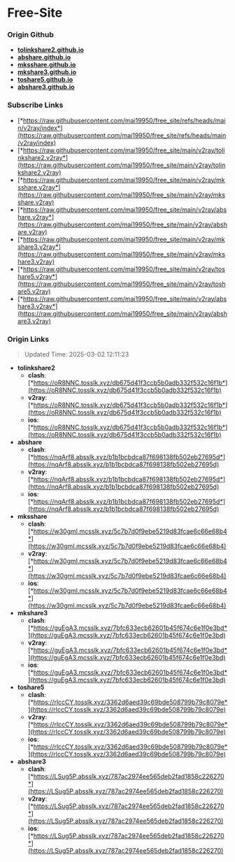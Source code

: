 # Free-Site

### Origin Github

- [**tolinkshare2.github.io**](https://github.com/tolinkshare2/tolinkshare2.github.io)
- [**abshare.github.io**](https://github.com/abshare/abshare.github.io)
- [**mksshare.github.io**](https://github.com/mksshare/mksshare.github.io)
- [**mkshare3.github.io**](https://github.com/mkshare3/mkshare3.github.io)
- [**toshare5.github.io**](https://github.com/toshare5/toshare5.github.io)
- [**abshare3.github.io**](https://github.com/abshare3/abshare3.github.io)

### Subscribe Links

- [*https://raw.githubusercontent.com/mai19950/free_site/refs/heads/main/v2ray/index*](https://raw.githubusercontent.com/mai19950/free_site/refs/heads/main/v2ray/index)
- [*https://raw.githubusercontent.com/mai19950/free_site/main/v2ray/tolinkshare2.v2ray*](https://raw.githubusercontent.com/mai19950/free_site/main/v2ray/tolinkshare2.v2ray)
- [*https://raw.githubusercontent.com/mai19950/free_site/main/v2ray/mksshare.v2ray*](https://raw.githubusercontent.com/mai19950/free_site/main/v2ray/mksshare.v2ray)
- [*https://raw.githubusercontent.com/mai19950/free_site/main/v2ray/abshare.v2ray*](https://raw.githubusercontent.com/mai19950/free_site/main/v2ray/abshare.v2ray)
- [*https://raw.githubusercontent.com/mai19950/free_site/main/v2ray/mkshare3.v2ray*](https://raw.githubusercontent.com/mai19950/free_site/main/v2ray/mkshare3.v2ray)
- [*https://raw.githubusercontent.com/mai19950/free_site/main/v2ray/toshare5.v2ray*](https://raw.githubusercontent.com/mai19950/free_site/main/v2ray/toshare5.v2ray)
- [*https://raw.githubusercontent.com/mai19950/free_site/main/v2ray/abshare3.v2ray*](https://raw.githubusercontent.com/mai19950/free_site/main/v2ray/abshare3.v2ray)

### Origin Links

> Updated Time: 2025-03-02 12:11:23

- **tolinkshare2**
  - **clash**: [*https://oR8NNC.tosslk.xyz/db675d41f3ccb5b0adb332f532c16f1b*](https://oR8NNC.tosslk.xyz/db675d41f3ccb5b0adb332f532c16f1b)
  - **v2ray**: [*https://oR8NNC.tosslk.xyz/db675d41f3ccb5b0adb332f532c16f1b*](https://oR8NNC.tosslk.xyz/db675d41f3ccb5b0adb332f532c16f1b)
  - **ios**: [*https://oR8NNC.tosslk.xyz/db675d41f3ccb5b0adb332f532c16f1b*](https://oR8NNC.tosslk.xyz/db675d41f3ccb5b0adb332f532c16f1b)
- **abshare**
  - **clash**: [*https://nqArf8.absslk.xyz/b1b1bcbdca87f698138fb502eb27695d*](https://nqArf8.absslk.xyz/b1b1bcbdca87f698138fb502eb27695d)
  - **v2ray**: [*https://nqArf8.absslk.xyz/b1b1bcbdca87f698138fb502eb27695d*](https://nqArf8.absslk.xyz/b1b1bcbdca87f698138fb502eb27695d)
  - **ios**: [*https://nqArf8.absslk.xyz/b1b1bcbdca87f698138fb502eb27695d*](https://nqArf8.absslk.xyz/b1b1bcbdca87f698138fb502eb27695d)
- **mksshare**
  - **clash**: [*https://w30gmI.mcsslk.xyz/5c7b7d0f9ebe5219d83fcae6c66e68b4*](https://w30gmI.mcsslk.xyz/5c7b7d0f9ebe5219d83fcae6c66e68b4)
  - **v2ray**: [*https://w30gmI.mcsslk.xyz/5c7b7d0f9ebe5219d83fcae6c66e68b4*](https://w30gmI.mcsslk.xyz/5c7b7d0f9ebe5219d83fcae6c66e68b4)
  - **ios**: [*https://w30gmI.mcsslk.xyz/5c7b7d0f9ebe5219d83fcae6c66e68b4*](https://w30gmI.mcsslk.xyz/5c7b7d0f9ebe5219d83fcae6c66e68b4)
- **mkshare3**
  - **clash**: [*https://guEgA3.mcsslk.xyz/7bfc633ecb62601b45f674c6e1f0e3bd*](https://guEgA3.mcsslk.xyz/7bfc633ecb62601b45f674c6e1f0e3bd)
  - **v2ray**: [*https://guEgA3.mcsslk.xyz/7bfc633ecb62601b45f674c6e1f0e3bd*](https://guEgA3.mcsslk.xyz/7bfc633ecb62601b45f674c6e1f0e3bd)
  - **ios**: [*https://guEgA3.mcsslk.xyz/7bfc633ecb62601b45f674c6e1f0e3bd*](https://guEgA3.mcsslk.xyz/7bfc633ecb62601b45f674c6e1f0e3bd)
- **toshare5**
  - **clash**: [*https://rlccCY.tosslk.xyz/3362d6aed39c69bde508799b79c8079e*](https://rlccCY.tosslk.xyz/3362d6aed39c69bde508799b79c8079e)
  - **v2ray**: [*https://rlccCY.tosslk.xyz/3362d6aed39c69bde508799b79c8079e*](https://rlccCY.tosslk.xyz/3362d6aed39c69bde508799b79c8079e)
  - **ios**: [*https://rlccCY.tosslk.xyz/3362d6aed39c69bde508799b79c8079e*](https://rlccCY.tosslk.xyz/3362d6aed39c69bde508799b79c8079e)
- **abshare3**
  - **clash**: [*https://LSug5P.absslk.xyz/787ac2974ee565deb2fad1858c226270*](https://LSug5P.absslk.xyz/787ac2974ee565deb2fad1858c226270)
  - **v2ray**: [*https://LSug5P.absslk.xyz/787ac2974ee565deb2fad1858c226270*](https://LSug5P.absslk.xyz/787ac2974ee565deb2fad1858c226270)
  - **ios**: [*https://LSug5P.absslk.xyz/787ac2974ee565deb2fad1858c226270*](https://LSug5P.absslk.xyz/787ac2974ee565deb2fad1858c226270)
